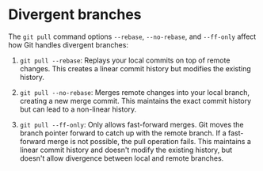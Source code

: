 
# Divergent branches 
The `git pull` command options `--rebase`, `--no-rebase`, and `--ff-only` affect
how Git handles divergent branches:

1. `git pull --rebase`: Replays your local commits on top of remote changes.
   This creates a linear commit history but modifies the existing history.

2. `git pull --no-rebase`: Merges remote changes into your local branch,
   creating a new merge commit. This maintains the exact commit history but can
   lead to a non-linear history.

3. `git pull --ff-only`: Only allows fast-forward merges. Git moves the branch
   pointer forward to catch up with the remote branch. If a fast-forward merge
   is not possible, the pull operation fails. This maintains a linear commit
   history and doesn't modify the existing history, but doesn't allow divergence
   between local and remote branches.

